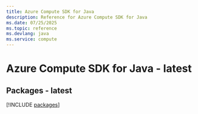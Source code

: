 ```yaml
---
title: Azure Compute SDK for Java
description: Reference for Azure Compute SDK for Java
ms.date: 07/25/2025
ms.topic: reference
ms.devlang: java
ms.service: compute
---
```

# Azure Compute SDK for Java - latest
## Packages - latest
[!INCLUDE [packages](compute-index.md)]